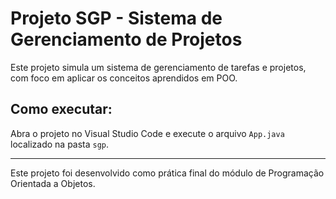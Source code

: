 # Projeto SGP - Sistema de Gerenciamento de Projetos

Este projeto simula um sistema de gerenciamento de tarefas e projetos, com foco em aplicar os conceitos aprendidos em POO.

## Como executar:

Abra o projeto no Visual Studio Code e execute o arquivo `App.java` localizado na pasta `sgp`.

---

Este projeto foi desenvolvido como prática final do módulo de Programação Orientada a Objetos.
